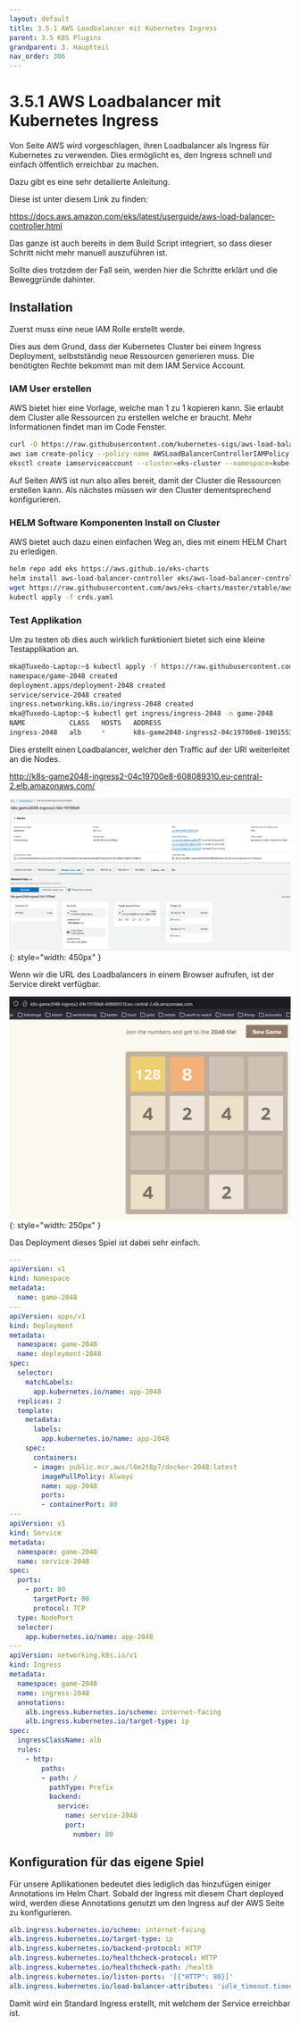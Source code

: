 ```yaml
---
layout: default
title: 3.5.1 AWS Loadbalancer mit Kubernetes Ingress
parent: 3.5 K8S Plugins
grandparent: 3. Hauptteil
nav_order: 306
---
```


# 3.5.1 AWS Loadbalancer mit Kubernetes Ingress

Von Seite AWS wird vorgeschlagen, ihren Loadbalancer als Ingress für Kubernetes zu verwenden. Dies ermöglicht es, den Ingress schnell und einfach öffentlich erreichbar zu machen.

Dazu gibt es eine sehr detailierte Anleitung.

Diese ist unter diesem Link zu finden:

<https://docs.aws.amazon.com/eks/latest/userguide/aws-load-balancer-controller.html>

Das ganze ist auch bereits in dem Build Script integriert, so dass dieser Schritt nicht mehr manuell auszuführen ist.

Sollte dies trotzdem der Fall sein, werden hier die Schritte erklärt und die Beweggründe dahinter.

## Installation

Zuerst  muss eine neue IAM Rolle erstellt werde.

Dies aus dem Grund, dass der Kubernetes Cluster bei einem Ingress Deployment, selbstständig neue Ressourcen generieren muss. Die benötigten Rechte bekommt man mit dem IAM Service Account.

### IAM User erstellen

AWS bietet hier eine Vorlage, welche man 1 zu 1 kopieren kann. Sie erlaubt dem Cluster alle Ressourcen zu erstellen welche er braucht. Mehr Informationen findet man im Code Fenster.

```bash
curl -O https://raw.githubusercontent.com/kubernetes-sigs/aws-load-balancer-controller/v2.7.2/docs/install/iam_policy.json
aws iam create-policy --policy-name AWSLoadBalancerControllerIAMPolicy --policy-document file://iam_policy.json
eksctl create iamserviceaccount --cluster=eks-cluster --namespace=kube-system --name=aws-load-balancer-controller --role-name AmazonEKSLoadBalancerControllerRole --attach-policy-arn=arn:aws:iam::*********:policy/AWSLoadBalancerControllerIAMPolicy --approve
```

Auf Seiten AWS ist nun also alles bereit, damit der Cluster die Ressourcen erstellen kann.
Als nächstes müssen wir den Cluster dementsprechend konfigurieren.

### HELM Software Komponenten Install on Cluster

AWS bietet auch dazu einen einfachen Weg an, dies mit einem HELM Chart zu erledigen.

```bash
helm repo add eks https://aws.github.io/eks-charts
helm install aws-load-balancer-controller eks/aws-load-balancer-controller -n kube-system --set clusterName=eks-cluster --set serviceAccount.create=false --set serviceAccount.name=aws-load-balancer-controller
wget https://raw.githubusercontent.com/aws/eks-charts/master/stable/aws-load-balancer-controller/crds/crds.yaml
kubectl apply -f crds.yaml
```

### Test Applikation

Um zu testen ob dies auch wirklich funktioniert bietet sich eine kleine Testapplikation an.

```bash
mka@Tuxedo-Laptop:~$ kubectl apply -f https://raw.githubusercontent.com/kubernetes-sigs/aws-load-balancer-controller/v2.7.2/docs/examples/2048/2048_full.yaml
namespace/game-2048 created
deployment.apps/deployment-2048 created
service/service-2048 created
ingress.networking.k8s.io/ingress-2048 created
mka@Tuxedo-Laptop:~$ kubectl get ingress/ingress-2048 -n game-2048
NAME           CLASS   HOSTS   ADDRESS                                                                      PORTS   AGE
ingress-2048   alb     *       k8s-game2048-ingress2-04c19700e8-1901553064.eu-central-2.elb.amazonaws.com   80      15s
```

Dies erstellt einen Loadbalancer, welcher den Traffic auf der URl weiterleitet an die Nodes.

<http://k8s-game2048-ingress2-04c19700e8-608089310.eu-central-2.elb.amazonaws.com/>

![Loadbalancer](../ressources/images/kubernetes/loadbalancer.PNG){: style="width: 450px" }

Wenn wir die URL des Loadbalancers in einem Browser aufrufen, ist der Service direkt verfügbar.

![Spiel](../ressources/images/kubernetes/2048_spiel.PNG){: style="width: 250px" }

Das Deployment dieses Spiel ist dabei sehr einfach.

```yaml
---
apiVersion: v1
kind: Namespace
metadata:
  name: game-2048
---
apiVersion: apps/v1
kind: Deployment
metadata:
  namespace: game-2048
  name: deployment-2048
spec:
  selector:
    matchLabels:
      app.kubernetes.io/name: app-2048
  replicas: 2
  template:
    metadata:
      labels:
        app.kubernetes.io/name: app-2048
    spec:
      containers:
      - image: public.ecr.aws/l6m2t8p7/docker-2048:latest
        imagePullPolicy: Always
        name: app-2048
        ports:
        - containerPort: 80
---
apiVersion: v1
kind: Service
metadata:
  namespace: game-2048
  name: service-2048
spec:
  ports:
    - port: 80
      targetPort: 80
      protocol: TCP
  type: NodePort
  selector:
    app.kubernetes.io/name: app-2048
---
apiVersion: networking.k8s.io/v1
kind: Ingress
metadata:
  namespace: game-2048
  name: ingress-2048
  annotations:
    alb.ingress.kubernetes.io/scheme: internet-facing
    alb.ingress.kubernetes.io/target-type: ip
spec:
  ingressClassName: alb
  rules:
    - http:
        paths:
        - path: /
          pathType: Prefix
          backend:
            service:
              name: service-2048
              port:
                number: 80
```

## Konfiguration für das eigene Spiel

Für unsere Apllikationen bedeutet dies lediglich das hinzufügen einiger Annotations im Helm Chart. Sobald der Ingress mit diesem Chart deployed wird, werden diese Annotations genutzt um den Ingress auf der AWS Seite zu konfigurieren.

```yaml
alb.ingress.kubernetes.io/scheme: internet-facing
alb.ingress.kubernetes.io/target-type: ip
alb.ingress.kubernetes.io/backend-protocol: HTTP
alb.ingress.kubernetes.io/healthcheck-protocol: HTTP
alb.ingress.kubernetes.io/healthcheck-path: /health
alb.ingress.kubernetes.io/listen-ports: '[{"HTTP": 80}]'
alb.ingress.kubernetes.io/load-balancer-attributes: 'idle_timeout.timeout_seconds=3600'
```

Damit wird ein Standard Ingress erstellt, mit welchem der Service erreichbar ist.
